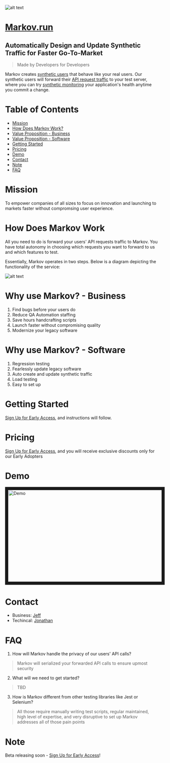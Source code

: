 ![alt text](https://github.com/jz674/Markov_Documentation/blob/main/assets/Screen%20Shot%202021-02-06%20at%203.12.06%20AM.png)

# [Markov.run][5] 
## Automatically Design and Update Synthetic Traffic for Faster Go-To-Market
> Made by Developers for Developers

Markov creates [synthetic users][6] that behave like your real users. Our synthetic users will forward their [API request traffic][2] to your test server, where you can try [synthetic monitoring][9] your application's health anytime you commit a change.

# Table of Contents
- [Mission](#mission)
- [How Does Markov Work?](#how-does-markov-work?)
- [Value Proposition - Business](#value-proposition---business)
- [Value Proposition - Software](#value-proposition---software)
- [Getting Started](#getting-started)
- [Pricing](#pricing)
- [Demo](#demo)
- [Contact](#contact)
- [Note](#note)
- [FAQ](#faq)

# Mission
To empower companies of all sizes to focus on innovation and launching to markets faster without compromsing user experience.

# How Does Markov Work
All you need to do is forward your users' API requests traffic to Markov. You have total autonomy in choosing which requests you want to forward to us and which features to test.

Essentially, Markov operates in two steps. Below is a diagram depicting the functionality of the service:

![alt text](https://github.com/jz674/Markov_Documentation/blob/main/assets/Intro_diagram.png)
 
# Why use Markov? - Business
1. Find bugs before your users do
2. Reduce QA Automation staffing
3. Save hours handcrafting scripts
4. Launch faster without compromising quality
5. Modernize your legacy software


# Why use Markov? - Software
1. Regression testing
2. Fearlessly update legacy software
3. Auto create and update synthetic traffic
4. Load testing 
5. Easy to set up



# Getting Started
[Sign Up for Early Access][3], and instructions will follow.

# Pricing
[Sign Up for Early Access][3], and you will receive exclusive discounts only for our Early Adopters

# Demo
<a href="https://www.youtube.com/watch?v=QEU4EkpiLjA&feature=youtu.be" target="_blank"><img src="https://github.com/jz674/Markov_Documentation/blob/main/assets/undraw_media_player_ylg8.svg" 
alt="Demo" width="1000" height="300" border="10" /></a>

# Contact
- Business: [Jeff][7]
- Techincal: [Jonathan][8]

# FAQ
1. How will Markov handle the privacy of our users' API calls?
> Markov will serialized your forwarded API calls to ensure upmost security

2. What will we need to get started?
> TBD

3. How is Markov different from other testing libraries like Jest or Selenium?
> All those require manually writing test scripts, regular maintained, high level of expertise, and very disruptive to set up
Markov addresses all of those pain points


# Note
Beta releasing soon - [Sign Up for Early Access][3]!

[1]: https://www.scnsoft.com/blog/what-is-regression-testing-short-overview/ "regression test" 
[2]: https://medium.com/katalon-studio/introduction-to-api-testing-complete-guide-for-newbie-426eac6edb4d/ "API request traffic" 
[3]: https://markov.run/ "Request Early Access" 
[4]: https://www.youtube.com/watch?v=hv1AR6asbtA "UI"
[5]: https://markov.run/ "Markov.run" 
[6]: https://raygun.com/blog/synthetic-testing/ "synthetic users"
[7]: https://www.linkedin.com/in/jz674/ "Jeff"
[8]: https://www.linkedin.com/in/jto98/ "Jonathan"
[9]: https://smartbear.com/learn/performance-monitoring/what-is-synthetic-monitoring/ "synthetic monitoring"
